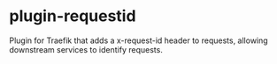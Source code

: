 # plugin-requestid

Plugin for Traefik that adds a x-request-id header to requests, allowing downstream services to identify requests.
